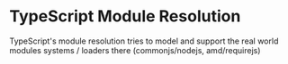 # TypeScript Module Resolution

TypeScript's module resolution tries to model and support the real world modules systems / loaders there (commonjs/nodejs, amd/requirejs)

